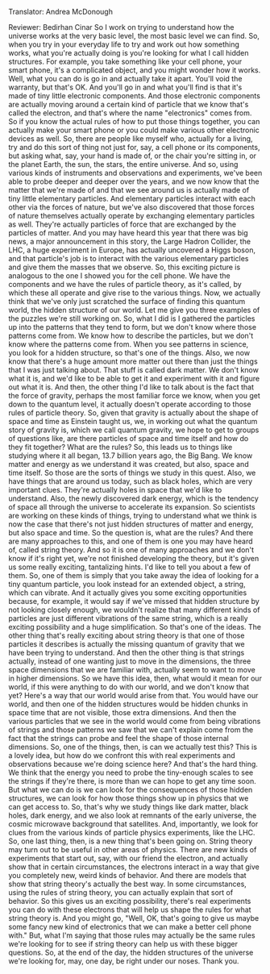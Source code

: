 

Translator: Andrea McDonough

Reviewer: Bedirhan Cinar
So I work on trying to understand
how the universe works at the very basic level,
the most basic level we can find.
So, when you try in your everyday life
to try and work out how something works,
what you&#39;re actually doing is you&#39;re looking for
what I call hidden structures.
For example, you take something like your cell phone,
your smart phone,
it&#39;s a complicated object,
and you might wonder how it works.
Well, what you can do is go in
and actually take it apart.
You&#39;ll void the warranty, but that&#39;s OK.
And you&#39;ll go in and what you&#39;ll find
is that it&#39;s made of tiny little electronic components.
And those electronic components are actually moving around
a certain kind of particle that we know
that&#39;s called the electron,
and that&#39;s where the name &quot;electronics&quot; comes from.
So if you know the actual rules
of how to put those things together,
you can actually make your smart phone
or you could make various other electronic devices as well.
So, there are people like myself
who, actually for a living, try and do this sort of thing
not just for, say, a cell phone or its components,
but asking what, say, your hand is made of,
or the chair you&#39;re sitting in,
or the planet Earth,
the sun,
the stars,
the entire universe.
And so, using various kinds of instruments
and observations
and experiments,
we&#39;ve been able to probe deeper and deeper over the years,
and we now know that the matter that we&#39;re made of
and that we see around us
is actually made of tiny little elementary particles.
And elementary particles interact with each other
via the forces of nature,
but we&#39;ve also discovered
that those forces of nature themselves actually operate
by exchanging elementary particles as well.
They&#39;re actually particles of force that are exchanged
by the particles of matter.
And you may have heard this year
that there was big news,
a major announcement in this story,
the Large Hadron Collider, the LHC,
a huge experiment in Europe,
has actually uncovered a Higgs boson,
and that particle&#39;s job is to interact
with the various elementary particles
and give them the masses that we observe.
So, this exciting picture is analogous
to the one I showed you for the cell phone.
We have the components
and we have the rules of particle theory,
as it&#39;s called,
by which these all operate
and give rise to the various things.
Now, we actually think that we&#39;ve only just
scratched the surface of finding this quantum world,
the hidden structure of our world.
Let me give you three examples
of the puzzles we&#39;re still working on.
So, what I did is I gathered the particles up
into the patterns that they tend to form,
but we don&#39;t know where those patterns come from.
We know how to describe the particles,
but we don&#39;t know where the patterns come from.
When you see patterns in science,
you look for a hidden structure,
so that&#39;s one of the things.
Also, we now know that there&#39;s a huge amount
more matter out there
than just the things that I was just talking about.
That stuff is called dark matter.
We don&#39;t know what it is,
and we&#39;d like to be able to get it
and experiment with it and figure out what it is.
And then, the other thing I&#39;d like to talk about
is the fact that the force of gravity,
perhaps the most familiar force we know,
when you get down to the quantum level,
it actually doesn&#39;t operate
according to those rules of particle theory.
So, given that gravity is actually about the shape
of space and time as Einstein taught us,
we, in working out what the quantum story of gravity is,
which we call quantum gravity,
we hope to get to groups of questions like,
are there particles of space and time itself
and how do they fit together?
What are the rules?
So, this leads us to things
like studying where it all began,
13.7 billion years ago,
the Big Bang.
We know matter and energy
as we understand it was created,
but also, space and time itself.
So those are the sorts of things
we study in this quest.
Also, we have things that are around us today,
such as black holes,
which are very important clues.
They&#39;re actually holes in space
that we&#39;d like to understand.
Also, the newly discovered dark energy,
which is the tendency of space
all through the universe to accelerate its expansion.
So scientists are working on these kinds of things,
trying to understand what we think is now the case
that there&#39;s not just hidden structures
of matter and energy,
but also space and time.
So the question is, what are the rules?
And there are many approaches to this,
and one of them is one you may have heard of,
called string theory.
And so it is one of many approaches
and we don&#39;t know if it&#39;s right yet,
we&#39;re not finished developing the theory,
but it&#39;s given us some really exciting, tantalizing hints.
I&#39;d like to tell you about a few of them.
So, one of them is simply that you take away
the idea of looking for a tiny quantum particle,
you look instead for an extended object,
a string, which can vibrate.
And it actually gives you some exciting opportunities
because, for example, it would say
if we&#39;ve missed that hidden structure
by not looking closely enough,
we wouldn&#39;t realize that many different kinds of particles
are just different vibrations of the same string,
which is a really exciting possibility
and a huge simplification.
So that&#39;s one of the ideas.
The other thing that&#39;s really exciting about string theory
is that one of those particles it describes
is actually the missing quantum of gravity
that we have been trying to understand.
And then the other thing is that strings actually,
instead of one wanting just to move in the dimensions,
the three space dimensions that we are familiar with,
actually seem to want to move in higher dimensions.
So we have this idea, then,
what would it mean for our world,
if this were anything to do with our world,
and we don&#39;t know that yet?
Here&#39;s a way that our world would arise from that.
You would have our world,
and then one of the hidden structures
would be hidden chunks in space time
that are not visible, those extra dimensions.
And then the various particles that we see in the world
would come from being vibrations of strings
and those patterns we saw that we can&#39;t explain
come from the fact that the strings can probe
and feel the shape of those internal dimensions.
So, one of the things, then, is
can we actually test this?
This is a lovely idea, but how do we confront this
with real experiments and observations
because we&#39;re doing science here?
And that&#39;s the hard thing.
We think that the energy you need
to probe the tiny-enough scales
to see the strings if they&#39;re there,
is more than we can hope to get any time soon.
But what we can do is we can look
for the consequences of those hidden structures,
we can look for how those things show up in physics
that we can get access to.
So, that&#39;s why we study things like
dark matter,
black holes,
dark energy,
and we also look at remnants of the early universe,
the cosmic microwave background that satellites.
And, importantly, we look for clues
from the various kinds of particle physics experiments,
like the LHC.
So, one last thing, then,
is a new thing that&#39;s been going on.
String theory may turn out to be useful
in other areas of physics.
There are new kinds of experiments
that start out, say, with our friend the electron,
and actually show that in certain circumstances,
the electrons interact in a way
that give you completely new,
weird kinds of behavior.
And there are models that show
that string theory&#39;s actually the best way.
In some circumstances,
using the rules of string theory,
you can actually explain that sort of behavior.
So this gives us an exciting possibility,
there&#39;s real experiments you can do
with these electrons
that will help us shape the rules
for what string theory is.
And you might go,
&quot;Well, OK, that&#39;s going to give us
maybe some fancy new kind of electronics
that we can make a better cell phone with.&quot;
But, what I&#39;m saying that those rules
may actually be the same rules we&#39;re looking for
to see if string theory can help us
with these bigger questions.
So, at the end of the day,
the hidden structures of the universe we&#39;re looking for,
may, one day, be right under our noses.
Thank you.
